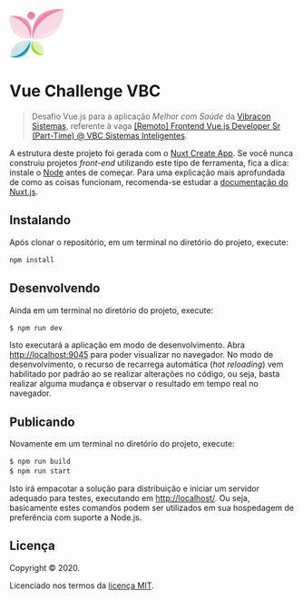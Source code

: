<img src="./assets/img/icon.svg" alt="Melhor com Saúde" width="96">

# Vue Challenge VBC

> Desafio Vue.js para a aplicação *Melhor com Saúde* da [Vibracon Sistemas](http://vibraconsistemas.com.br/), referente à vaga [\[Remoto\] Frontend Vue.js Developer Sr (Part-Time) @ VBC Sistemas Inteligentes](https://github.com/vuejs-br/vagas/issues/148).

A estrutura deste projeto foi gerada com o [Nuxt Create App](https://nuxtjs.org/guide/installation/). Se você nunca construiu projetos _front-end_ utilizando este tipo de ferramenta, fica a dica: instale o [Node](https://nodejs.org/) antes de começar. Para uma explicação mais aprofundada de como as coisas funcionam, recomenda-se estudar a [documentação do Nuxt.js](https://nuxtjs.org).

## Instalando

Após clonar o repositório, em um terminal no diretório do projeto, execute:

``` bash
npm install
```

## Desenvolvendo

Ainda em um terminal no diretório do projeto, execute:

``` bash
$ npm run dev
```

Isto executará a aplicação em modo de desenvolvimento. Abra [http://localhost:9045](http://localhost:9045) para poder visualizar no navegador. No modo de desenvolvimento, o recurso de recarrega automática (_hot reloading_) vem habilitado por padrão ao se realizar alterações no código, ou seja, basta realizar alguma mudança e observar o resultado em tempo real no navegador.

## Publicando

Novamente em um terminal no diretório do projeto, execute:

``` bash
$ npm run build
$ npm run start
```

Isto irá empacotar a solução para distribuição e iniciar um servidor adequado para testes, executando em [http://localhost/](http://localhost/). Ou seja, basicamente estes comandos podem ser utilizados em sua hospedagem de preferência com suporte a Node.js.

## Licença

Copyright &copy; 2020.

Licenciado nos termos da [licença MIT](LICENSE).
